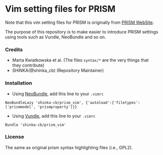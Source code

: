 Vim setting files for PRISM
===========================

Note that this vim setting files for PRISM is originally from [PRISM WebSite](http://www.prismmodelchecker.org/).

The purpose of this repository is to make easier to introduce PRISM settings using tools such as Vundle, NeoBundle and so on.

### Credits
- Marta Kwiatkowska et al. (The files `syntax/*` are the very things that they contribute)
- SHiNKA(@shinka_cb) (Repository Maintainer)

### Installation
- Using [NeoBundle](https://github.com/Shougo/neobundle.vim),
  add this line to your `.vimrc`

```vim
NeoBundleLazy 'shinka-cb/prism_vim', {'autoload':{'filetypes':['prismmodel', 'prismproperty']}}
```

- Using [Vundle](https://github.com/gmarik/vundle),
  add this line to your `.vimrc`

```vim
Bundle 'shinka-cb/prism_vim'
```

### License
The same as original prism syntax highlighting files (i.e., GPL2). 

